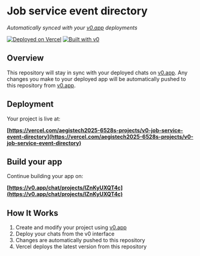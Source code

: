 # Job service event directory

*Automatically synced with your [v0.app](https://v0.app) deployments*

[![Deployed on Vercel](https://img.shields.io/badge/Deployed%20on-Vercel-black?style=for-the-badge&logo=vercel)](https://vercel.com/aegistech2025-6528s-projects/v0-job-service-event-directory)
[![Built with v0](https://img.shields.io/badge/Built%20with-v0.app-black?style=for-the-badge)](https://v0.app/chat/projects/lZnKyUXQT4c)

## Overview

This repository will stay in sync with your deployed chats on [v0.app](https://v0.app).
Any changes you make to your deployed app will be automatically pushed to this repository from [v0.app](https://v0.app).

## Deployment

Your project is live at:

**[https://vercel.com/aegistech2025-6528s-projects/v0-job-service-event-directory](https://vercel.com/aegistech2025-6528s-projects/v0-job-service-event-directory)**

## Build your app

Continue building your app on:

**[https://v0.app/chat/projects/lZnKyUXQT4c](https://v0.app/chat/projects/lZnKyUXQT4c)**

## How It Works

1. Create and modify your project using [v0.app](https://v0.app)
2. Deploy your chats from the v0 interface
3. Changes are automatically pushed to this repository
4. Vercel deploys the latest version from this repository